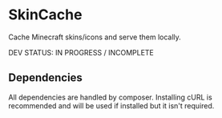 SkinCache
============

Cache Minecraft skins/icons and serve them locally.

DEV STATUS: IN PROGRESS / INCOMPLETE

Dependencies
------------

All dependencies are handled by composer. Installing cURL is recommended and will be used if installed but it isn't required.
